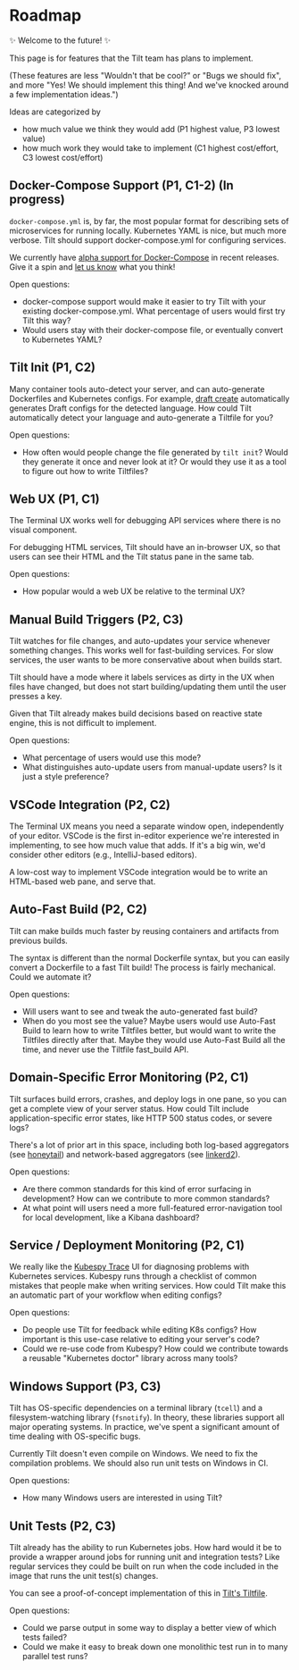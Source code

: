 # Roadmap

✨ Welcome to the future! ✨

This page is for features that the Tilt team has plans to implement.

(These features are less "Wouldn't that be cool?" or "Bugs we should fix", and more "Yes! We should
implement this thing! And we've knocked around a few implementation ideas.")

Ideas are categorized by
- how much value we think they would add (P1 highest value, P3 lowest value)
- how much work they would take to implement (C1 highest cost/effort, C3 lowest cost/effort)

## Docker-Compose Support (P1, C1-2) (In progress)

`docker-compose.yml` is, by far, the most popular format for describing
sets of microservices for running locally. Kubernetes YAML is nice, but much more verbose.
Tilt should support docker-compose.yml for configuring services.

We currently have [alpha support for Docker-Compose](https://docs.tilt.dev/docker_compose_alpha.html) in recent releases. Give it a spin and [let us know](https://github.com/windmilleng/tilt#community) what you think!

Open questions:
- docker-compose support would make it easier to try Tilt with
your existing docker-compose.yml. What percentage of users would first try Tilt
this way?
- Would users stay with their docker-compose file,
or eventually convert to Kubernetes YAML?

## Tilt Init (P1, C2)

Many container tools auto-detect your server, and can auto-generate Dockerfiles and Kubernetes configs.
For example, [draft create](https://github.com/Azure/draft/blob/master/docs/reference/dep-003.md) automatically
generates Draft configs for the detected language. How could Tilt automatically detect your language
and auto-generate a Tiltfile for you?

Open questions:
- How often would people change the file generated by `tilt init`?
Would they generate it once and never look at it?
Or would they use it as a tool to figure out how to write Tiltfiles?

## Web UX (P1, C1)

The Terminal UX works well for debugging API services where there is no visual
component.

For debugging HTML services, Tilt should have an in-browser UX, so that users
can see their HTML and the Tilt status pane in the same tab.

Open questions:
- How popular would a web UX be relative to the terminal UX?

## Manual Build Triggers (P2, C3)

Tilt watches for file changes, and auto-updates your service whenever something
changes. This works well for fast-building services. For slow services, the user
wants to be more conservative about when builds start.

Tilt should have a mode where it labels services as dirty in the UX when
files have changed, but does not start building/updating
them until the user presses a key.

Given that Tilt already makes build decisions based on reactive state engine, this is
not difficult to implement.

Open questions:
- What percentage of users would use this mode?
- What distinguishes auto-update users from manual-update users? Is it just a style preference?

## VSCode Integration (P2, C2)

The Terminal UX means you need a separate window open, independently of your
editor. VSCode is the first in-editor experience we're interested in implementing,
to see how much value that adds. If it's a big win, we'd consider other editors
(e.g., IntelliJ-based editors).

A low-cost way to implement VSCode integration would be to write an HTML-based
web pane, and serve that.

## Auto-Fast Build (P2, C2)

Tilt can make builds much faster by reusing containers and artifacts from previous builds.

The syntax is different than the normal Dockerfile syntax, but you can easily convert a
Dockerfile to a fast Tilt build! The process is fairly mechanical. Could we automate it?

Open questions:
- Will users want to see and tweak the auto-generated fast build?
- When do you most see the value? Maybe users would use Auto-Fast Build to learn how to write Tiltfiles
  better, but would want to write the Tiltfiles directly after that. Maybe they would use Auto-Fast Build
  all the time, and never use the Tiltfile fast_build API.


## Domain-Specific Error Monitoring (P2, C1)

Tilt surfaces build errors, crashes, and deploy logs in one pane,
so you can get a complete view of your server status. How could Tilt include application-specific
error states, like HTTP 500 status codes, or severe logs?

There's a lot of prior art in this space, including both log-based aggregators (see
[honeytail](https://github.com/honeycombio/honeytail)) and network-based aggregators
(see [linkerd2](https://github.com/linkerd/linkerd2)).

Open questions:
- Are there common standards for this kind of error surfacing in development? How can we contribute
to more common standards?
- At what point will users need a more full-featured error-navigation tool for local development,
like a Kibana dashboard?

## Service / Deployment Monitoring (P2, C1)

We really like the [Kubespy
Trace](https://blog.pulumi.com/kubespy-trace-a-real-time-view-into-the-heart-of-a-kubernetes-service)
UI for diagnosing problems with Kubernetes services. Kubespy runs through a
checklist of common mistakes that people make when writing services. How could
Tilt make this an automatic part of your workflow when editing configs?

Open questions:
- Do people use Tilt for feedback while editing K8s configs? How important is this use-case
relative to editing your server's code?
- Could we re-use code from Kubespy? How could we contribute towards a reusable "Kubernetes doctor"
library across many tools?

## Windows Support (P3, C3)

Tilt has OS-specific dependencies on a terminal library (`tcell`) and a
filesystem-watching library (`fsnotify`). In theory, these libraries support all
major operating systems. In practice, we've spent a significant amount of time
dealing with OS-specific bugs.

Currently Tilt doesn't even compile on Windows. We need to fix the compilation
problems. We should also run unit tests on Windows in CI.

Open questions:
- How many Windows users are interested in using Tilt?

## Unit Tests (P2, C3)

Tilt already has the ability to run Kubernetes jobs. How hard would it be to provide a wrapper around jobs for running unit and integration tests? Like regular services they could be built on run when the code included in the image that runs the unit test(s) changes.

You can see a proof-of-concept implementation of this in [Tilt's Tiltfile](https://github.com/windmilleng/tilt/blob/master/Tiltfile).

Open questions:
- Could we parse output in some way to display a better view of which tests failed?
- Could we make it easy to break down one monolithic test run in to many parallel test runs?
